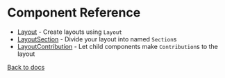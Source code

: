 # Component Reference

* [Layout](Layout.md) - Create layouts using `Layout`
* [LayoutSection](LayoutSection.md) - Divide your layout into named `Section`s
* [LayoutContribution](LayoutContribution.md) - Let child components  make `Contribution`s to the layout

[Back to docs](../README.md)